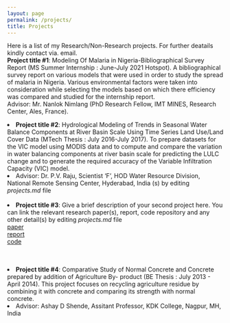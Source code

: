```yaml
---
layout: page
permalink: /projects/
title: Projects
---
```


Here is a list of my Research/Non-Research projects. For further deatails kindly contact via. email.
	</li><br>
		<b>Project title #1</b>: Modeling Of Malaria in Nigeria-Bibliographical Survey Report (MS Summer Internship : June-July 2021 Hotspot).
A bibliographical survey report on various models that were used in order to study the spread of malaria in Nigeria. Various environmental factors were taken into consideration while selecting the models based on which there efficiency was compared and studied for the internship report.
        </li>		
Advisor: Mr. Nanlok Nimlang (PhD Research Fellow, IMT MINES, Research Center, Ales, France).
	</li><br>
	<li>
		<b>Project title #2</b>: Hydrological Modeling of Trends in Seasonal Water Balance Components at River Basin Scale Using Time Series Land Use/Land Cover Data (MTech Thesis :  July 2016-July 2017).
To prepare datasets for the VIC model using MODIS data and to compute and compare the variation in water balancing components at river basin scale for predicting the LULC change and to generate the required accuracy of the Variable Infiltration Capacity (VIC) model.
	<li>
Advisor: Dr. P.V. Raju, Scientist ‘F’, HOD Water Resource Division, National Remote Sensing Center, Hyderabad, India
(s) by editing <i>projects.md</i> file<br>
	</li><br>
        <li>
		<b>Project title #3</b>: Give a brief description of your second project here. You can link the relevant research paper(s), report, code repository and any other detail(s) by editing <i>projects.md</i> file<br>
		<a href=""><div class="color-button">paper</div></a><a href="project_1.pdf"><div class="color-button">report</div></a><a href=""><div class="color-button">code</div></a>
	</li><br>
</ul>
	</li><br>
        <li>
		<b>Project title #4</b>: Comparative Study of Normal Concrete and Concrete prepared by addition of Agriculture By- product (BE Thesis : July 2013 - April 2014).
This project focuses on recycling agriculture residue by combining it with concrete and comparing its strength with normal concrete.
	<li>
Advisor: Ashay D Shende, Assitant Professor, KDK College, Nagpur, MH, India
	</li><br>
</ul>
